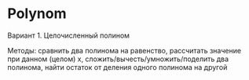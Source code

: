 # Polynom
Вариант 1. Целочисленный полином

Методы:
сравнить два полинома на равенство,
рассчитать значение при данном (целом) х,
сложить/вычесть/умножить/поделить два полинома,
найти остаток от деления одного полинома на другой
